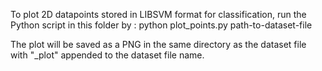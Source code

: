To plot 2D datapoints stored in LIBSVM format for classification, run the Python script in this folder by : 
python plot_points.py path-to-dataset-file

The plot will be saved as a PNG in the same directory as the dataset file with "_plot" appended to the dataset file name.
